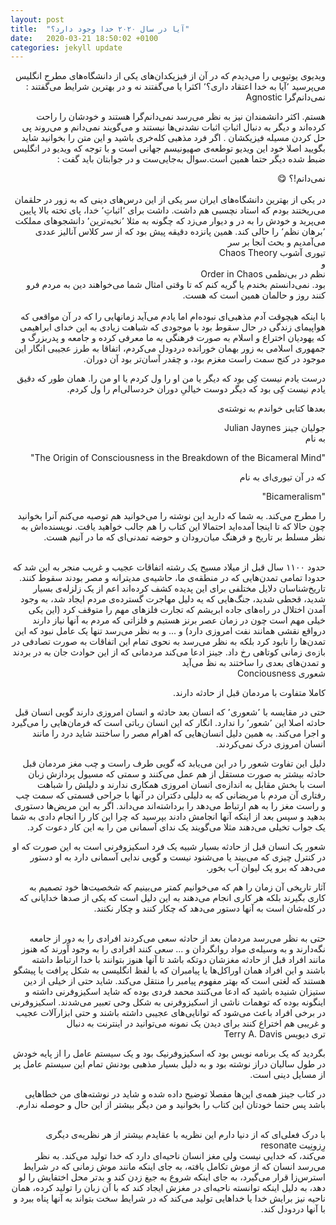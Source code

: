 ```yaml
---
layout: post
title:  "آیا در سال ۲۰۲۰ خدا وجود دارد؟"
date:   2020-03-21 18:50:02 +0100
categories: jekyll update
---
```


<div dir="rtl">
ویدیوی یوتیوبی را می‌دیدم که در آن از فیزیکدان‌های یکی از دانشگاه‌های مطرح انگلیس می‌پرسید ٬آیا به خدا اعتقاد داری؟٬ اکثرا یا می‌گفتند نه و در بهترین شرایط می‌گفتند
:
<div class="tooltip">
نمی‌دانم‌گرا
  <span class="tooltiptext">Agnostic</span>
</div> 


هستم.
 اکثر دانشمندان نیز به نظر می‌رسد نمی‌دانم‌گرا هستند و خودشان را راحت کرده‌اند و دیگر به دنبال اثباتِ اثبات نشدنی‌ها نیستند و می‌گویند نمی‌دانم و می‌روند پی حل کردن مسیله فیزیکشان . اگر فرد مذهبی کله‌خری باشید و این متن را بخوانید شاید بگویید اصلا خود این ویدیو توطعه‌ی صهیونیسم جهانی است و با توجه که ویدیو در انگلیس ضبط شده دیگر حتما همین است.سوال به‌جایی‌ست و در جوابتان باید گفت : 
 
 

<div class="tooltip">
نمی‌دانم!؟
  <span class="tooltiptext">😋</span>
</div> 


 </div>
<br>

<div dir="rtl">
در یکی از بهترین دانشگاه‌های ایران سر یکی از این درس‌های دینی که به زور در حلقمان می‌ریختند بودم که استاد نچسبی هم داشت. داشت برای ٬اثباتِ٬ خدا، پای تخته بالا پایین می‌پرید و خودش را به در و دیوار می‌زد که چگونه به مثلا ٬نخبه‌ترین٬ دانشجوهای مملکت ٬برهان نظم٬ را حالی کند. همین پانزده دقیقه پیش بود که از سر کلاس آنالیز عددی می‌آمدیم و بحث آنجا بر سر 

<div class="tooltip">
تیوری آشوب
  <span class="tooltiptext">Chaos Theory</span>
</div> 
و

<div class="tooltip">
نظم در بی‌نظمی
  <span class="tooltiptext">Order in Chaos</span>
</div> 
بود.
نمی‌دانستم بخندم یا گریه کنم که تا وقتی امثال شما می‌خواهند دین به مردم فرو کنند روز و حالمان همین است که هست.
</div>

<br>

<div dir="rtl">
با اینکه هیچوقت آدم مذهبی‌ای نبوده‌ام اما یادم می‌آید زمانهایی را که در آن مواقعی که هواپیمای زندگی در حال سقوط بود با موجودی که شباهت زیادی به این خدای ابراهیمی که یهودیان اختراع و اسلام  به صورت فرهنگی به ما معرفی کرده و جامعه و پدربزرگ و جمهوری اسلامی به زور بهمان خورانده دردودل می‌کردم، اتفاقا به طرز عجیبی انگار این موجود در کنج سمت راست مغزم بود، و چقدر آسان‌تر بود آن دوران.

درست یادم نیست کِی بود که دیگر یا من او را ول کردم یا او من را.
همان طور که دقیق یادم نیست کِی بود که دیگر دوست خیالیِ دوران خردسالی‌ام را ول کردم. 

بعدها کتابی خواندم  به نوشته‌ی


<div class="tooltip">
 جولیان جینز
  <span class="tooltiptext">Julian Jaynes</span>
</div> 
به نام

"The Origin of Consciousness in the Breakdown of the Bicameral Mind"

که در آن
 تیوری‌ای به نام 

"Bicameralism"

را مطرح می‌کند.
به شما که دارید این نوشته را می‌خوانید هم توصیه می‌کنم آنرا بخوانید چون حالا که تا اینجا آمده‌اید احتمالا این کتاب را هم جالب خواهید یافت. نویسنده‌اش به نظر مسلط بر تاریخ و فرهنگ میان‌رودان و حوضه تمدنی‌ای که ما در آنیم هست.

</div>
<br>

<div dir="rtl">
حدود ۱۱۰۰ سال قبل از میلاد مسیح یک رشته اتفاقات عجیب و غریب منجر به این شد که حدودا تمامی تمدن‌هایی که در منطقه‌ی ما، حاشیه‌ی مدیترانه  و مصر بودند سقوط کنند. تاریخ‌شناسان دلایل مختلفی برای این پدیده کشف کرده‌اند اعم از یک زلزله‌ی بسیار شدید، قحطی شدید، جنگ‌هایی که یه دلیل مهاجرت گسترده‌ی مردم ایجاد شد، به وجود آمدن اختلال در راه‌های جاده ابریشم که تجارت فلزهای مهم را متوقف کرد
(این یکی خیلی مهم است چون در زمان عصر برنز هستیم و فلزاتی که مردم به آنها نیاز دارند درواقع نقشی همانند نفت امروزی دارد)
 و ... و به نظر می‌رسد تنها یک عامل نبود که این تمدن‌ها را نابود کرد بلکه به نظر می‌رسد به نحوی تمام این اتفاقات به صورت تصادفی در بازه‌ی زمانی کوتاهی رخ داد. جینز ادعا می‌کند مردمانی که از این حوادث جان به در بردند و تمدن‌های بعدی را ساختند به نظ می‌آید

<div class="tooltip">
 شعوری 
  <span class="tooltiptext">Conciousness</span>
</div> 

کاملا متفاوت با مردمان قبل از حادثه دارند.

حتی در مقایسه با ٬شعوری٬ که انسان بعد حادثه و انسان امروزی دارند گویی انسان قبل حادثه اصلا این ٬شعور٬ را ندارد. انگار که این انسان رباتی است که فرمان‌هایی را می‌گیرد و اجرا می‌کند. به همین دلیل انسان‌هایی که اهرام مصر را ساختند شاید درد را مانند انسان امروزی درک نمی‌کردند.

دلیل این تفاوت شعور را در این می‌یابد که گویی طرف راست و چب مغز مردمان قبل حادثه بیشتر به صورت مستقل از هم عمل می‌کنند و سمتی که مسیول پردازش زبان است با بخش مقابل به اندازه‌ی انسان امروزی همکاری ندارند و دلیلش را شباهت رفتاری آن مردم با مریضانی که به دلیلی دکتران در آنها با جراحی قسمتی که سمت چب و راست مغز را به هم ارتباط می‌دهد را برداشته‌اند می‌داند. اگر به این مریض‌ها دستوری بدهید و سپس بعد از اینکه آنها انجامش دادند بپرسید که چرا این کار را انجام دادی به شما یک جواب تخیلی می‌دهند مثلا می‌گویند یک ندای آسمانی من را به این کار دعوت کرد.

شعور یک انسان قبل از حادثه بسیار شبیه یک فرد اسکیزوفرنی است به این صورت که او در کنترل چیزی که می‌بیند یا می‌شنود نیست و گویی ندایی آسمانی دارد به او دستور می‌دهد که برو یک لیوان آب بخور.

آثار تاریخی آن زمان را هم که می‌خوانیم کمتر می‌بینیم که شخصیت‌ها خود تصمیم به کاری بگیرند بلکه هر کاری انجام می‌دهند به این دلیل است که یکی از صدها خدایانی که در کله‌شان است به آنها دستور می‌دهد که چکار کنند و چکار نکنند.
</div>
<br>

<div dir="rtl">
حتی به نظر می‌رسد مردمان بعد از حادثه سعی می‌کردند افرادی را به دور از جامعه نگه‌دارند و به وسیله‌ی مواد روانگردان و ... سعی کنند افرادی را به وجود آورند که هنوز مانند افراد قبل از حادثه مغزشان دوتکه باشد تا آنها هنوز بتوانند با خدا ارتباط داشته باشند و این افراد همان اوراکل‌ها یا پیامبران که با لفظ انگلیسی به شکل پرافت یا پیشگو هستند که لغتی است که بهتر مفهوم پیامبر را منتقل می‌کند. شاید حتی از خیلی از دین ستیزان شنیده باشید که ادعا می‌کنند محمد فردی بوده که شاید اسکیزوفرنی داشته و اینگونه بوده که توهمات ناشی از اسکیزوفرنی به شکل وحی تعبیر می‌شدند. اسکیزوفرنی در برخی افراد باعث می‌شود که توانایی‌های عجیبی داشته باشند و حتی ابزارآلات عجیب و غریبی هم اختراع کنند برای دیدن یک نمونه می‌توانید در اینترنت به دنبال

 
<div class="tooltip">
 تری دیویس
  <span class="tooltiptext">Terry A. Davis</span>
</div> 

 بگردید که یک برنامه نویس بود که اسکیزوفرنیک بود و یک سیستم عامل را از پایه خودش در طول سالیان دراز نوشته بود و به دلیل بسیار مذهبی بودنش تمام این سیستم عامل پر از مسایل دینی است.


در کتاب جینز همه‌ی این‌ها مفصلا توضیح داده شده و شاید در نوشته‌های من خطاهایی باشد پس حتما خودتان این کتاب را بخوانید و من دیگر بیشتر از این حال و حوصله ندارم.

</div>
<br>

<!-- <div dir="rtl">
کسانی که یک آلت موسیقی می‌نوازند یا ورزشی را انجام می‌دهند شاید درک کنند که اگر از آنها بپرسی چگونه این کار را می‌کنی نمی‌توانند پاسخ دهند یا اگر هنگام نواختن ساز بخواهند به هر نت که می‌نوازند در ذهنشان تمرکز کنند اتفاقا دیگر نمی‌توانند به خوبی وقتی که اصلا انگار روی
 <div class="tooltip">
تنظیم خودکار
  <span class="tooltiptext">Auto Pilot</span>
</div> 

  هستند بنوازند

</div>
<br> -->


<div dir="rtl">
با درک فعلی‌ای که از دنیا دارم این نظریه با عقایدم بیشتر از  هر نظریه‌ی دیگری


 <div class="tooltip">
 رِزونِیت
  <span class="tooltiptext">resonate</span>
</div> 
  می‌کند، که خدایی نیست ولی مغز انسان ناحیه‌ای دارد که خدا تولید می‌کند.‌ به نظر می‌رسد انسان که از موش تکامل یافته، به جای اینکه مانند موش زمانی که در شرایط استرس‌زا قرار می‌گیرد، به جای اینکه شروع به جیغ زدن کند و بدتر محل اختفایش را لو دهد، به دلیل اینکه توانسته ناحیه‌ای در مغزش ایجاد کند که با آن زبان را تولید کرده، همان ناحیه نیز برایش خدا یا خداهایی تولید می‌کند که در شرایط سخت بتواند به آنها پناه ببرد و با آنها دردودل کند.
</div>